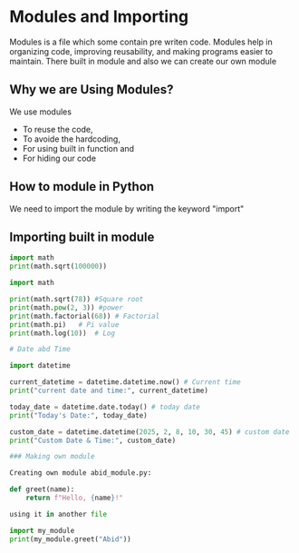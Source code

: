 # Modules and Importing

Modules is a file which some contain pre writen code. Modules help in organizing code, improving reusability, and making programs easier to maintain. There built in module and also we can create our own module

## Why we are Using Modules?

We use modules 
- To reuse the code, 
- To avoide the hardcoding, 
- For using built in function and 
- For hiding our code

## How to module in Python
We need to import the module by writing the keyword "import"

## Importing built in module

```python
import math
print(math.sqrt(100000))
```

```python
import math

print(math.sqrt(78)) #Square root
print(math.pow(2, 3)) #power
print(math.factorial(68)) # Factorial
print(math.pi)   # Pi value
print(math.log(10))  # Log
```

```python
# Date abd Time

import datetime

current_datetime = datetime.datetime.now() # Current time
print("current date and time:", current_datetime)

today_date = datetime.date.today() # today date
print("Today's Date:", today_date)

custom_date = datetime.datetime(2025, 2, 8, 10, 30, 45) # custom date
print("Custom Date & Time:", custom_date)
```
```python
### Making own module

Creating own module abid_module.py:

def greet(name):
    return f"Hello, {name}!"

using it in another file

import my_module
print(my_module.greet("Abid")) 
```

